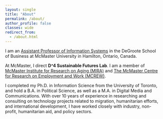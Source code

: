 ```yaml
---
layout: single
title: "About"
permalink: /about/
author_profile: false
classes: wide
redirect_from: 
  - /about.html
---
```


I am an [Assistant Professor of Information Systems](https://degroote.mcmaster.ca/profiles/ekmekcic/) in the DeGroote School of Business at McMaster University in Hamilton, Ontario, Canada. 

At McMaster, I direct **D^4 Sustainable Futures Lab**. I am a member of [McMaster Institute for Research on Aging (MIRA)](https://mira.mcmaster.ca/our-faculty/cansu-ekmekcioglu/) and [The McMaster Centre for Research on Employment and Work (MCREW)](https://mcrew.ca/).


I completed my Ph.D. in Information Science from the University of Toronto, and hold a B.A. in Political Science, as well as a M.A. in Digital Media and Communications. With over 10 years of experience in researching and consulting on technology projects related to migration, humanitarian efforts, and international development, I have worked closely with industry, non-profit, humanitarian aid, and policy sectors.

